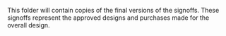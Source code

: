 This folder will contain copies of the final versions of the signoffs. These signoffs represent the approved designs and purchases made for the overall design.
